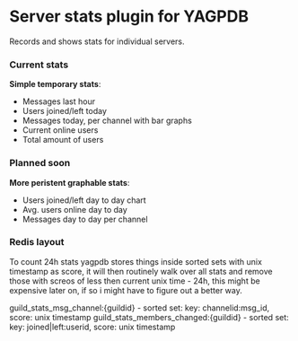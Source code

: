 # Server stats plugin for YAGPDB

Records and shows stats for individual servers.

### Current stats

**Simple temporary stats**:

- Messages last hour
- Users joined/left today
- Messages today, per channel with bar graphs
- Current online users
- Total amount of users

### Planned soon

**More peristent graphable stats**:

- Users joined/left day to day chart
- Avg. users online day to day
- Messages day to day per channel

### Redis layout

To count 24h stats yagpdb stores things inside sorted sets with unix timestamp as score, it will then routinely walk over all stats and remove those with screos of less then current unix time - 24h, this might be expensive later on, if so i might have to figure out a better way.

guild_stats_msg_channel:{guildid} - sorted set: key: channelid:msg_id, score: unix timestamp
guild_stats_members_changed:{guildid} - sorted set: key: joined|left:userid, score: unix timestamp
